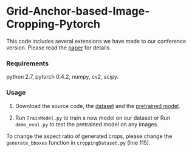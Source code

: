 # Grid-Anchor-based-Image-Cropping-Pytorch
This code includes several extensions we have made to our conference version. Please read the [paper](https://drive.google.com/open?id=1Bd1VaqYVycB7Npv5OdXKl-znKs_APl4n) for details.


### Requirements
python 2.7, pytorch 0.4.2, numpy, cv2, scipy. 

### Usage
1. Download the source code, the [dataset](https://drive.google.com/open?id=1X9xK5O9cx4_MvDkWAs5wVuM-mPWINaqa) and the [pretrained model](https://drive.google.com/open?id=1kaNWvfIdtbh2GIPNSWXdxqyS-d2DR1F3).

2. Run ``TrainModel.py`` to train a new model on our dataset or Run ``demo_eval.py`` to test the pretrained model on any images.

To change the aspect ratio of generated crops, please change the ``generate_bboxes`` function in ``croppingDataset.py`` (line 115).


